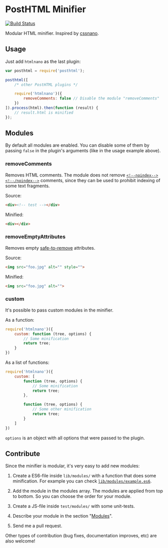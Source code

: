 # PostHTML Minifier
[![Build Status](https://travis-ci.org/maltsev/htmlnano.svg?branch=master)](https://travis-ci.org/maltsev/htmlnano)

Modular HTML minifier. Inspired by [cssnano](http://cssnano.co/).




## Usage
Just add `htmlnano` as the last plugin:
```js
var posthtml = require('posthtml');

posthtml([
    /* other PostHTML plugins */

    require('htmlnano')({
        removeComments: false // Disable the module "removeComments"
    })
]).process(html).then(function (result) {
    // result.html is minified
});
```


## Modules
By default all modules are enabled. You can disable some of them by passing `false`
in the plugin's arguments (like in the usage example above).

### removeComments
Removes HTML comments.
The module does not remove [`<!--noindex--><!--/noindex-->`](https://yandex.com/support/webmaster/controlling-robot/html.xml) comments,
since they can be used to prohibit indexing of some text fragments.

Source:
```html
<div><!-- test --></div>
```

Minified:
```html
<div></div>
```


### removeEmptyAttributes
Removes empty [safe-to-remove](https://github.com/maltsev/htmlnano/blob/master/lib/modules/removeEmptyAttributes.es6) attributes.

Source:
```html
<img src="foo.jpg" alt="" style="">
```

Minified:
```html
<img src="foo.jpg" alt="">
```


### custom
It's possible to pass custom modules in the minifier.

As a function:
```js
require('htmlnano')({
    custom: function (tree, options) {
        // Some minification
        return tree;
    }
})
```

As a list of functions:
```js
require('htmlnano')({
    custom: [
        function (tree, options) {
            // Some minification
            return tree;
        },

        function (tree, options) {
            // Some other minification
            return tree;
        }
    ]
})
```

`options` is an object with all options that were passed to the plugin.




## Contribute
Since the minifier is modular, it's very easy to add new modules:

1. Create a ES6-file inside `lib/modules/` with a function that does some minification. For example you can check [`lib/modules/example.es6`](https://github.com/maltsev/htmlnano/blob/master/lib/modules/example.es6).

2. Add the module in the modules array. The modules are applied from top to bottom. So you can choose the order for your module.

3. Create a JS-file inside `test/modules/` with some unit-tests.

4. Describe your module in the section "[Modules](https://github.com/maltsev/htmlnano/blob/master/README.md#modules)".

5. Send me a pull request.


Other types of contribution (bug fixes, documentation improves, etc) are also welcome!
